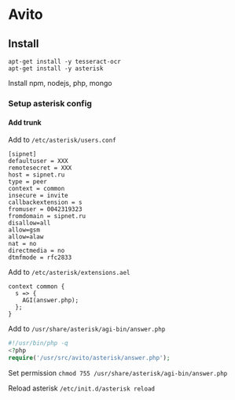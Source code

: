 # Avito

## Install

    apt-get install -y tesseract-ocr
    apt-get install -y asterisk
    
Install npm,  nodejs, php, mongo

### Setup asterisk config

#### Add trunk

Add to `/etc/asterisk/users.conf`

    [sipnet]
    defaultuser = XXX
    remotesecret = XXX
    host = sipnet.ru
    type = peer
    context = common
    insecure = invite
    callbackextension = s
    fromuser = 0042319323
    fromdomain = sipnet.ru
    disallow=all
    allow=gsm
    allow=alaw
    nat = no
    directmedia = no
    dtmfmode = rfc2833
    
Add to `/etc/asterisk/extensions.ael`

    context common {
      s => {
        AGI(answer.php);
      };
    }

Add to `/usr/share/asterisk/agi-bin/answer.php`

```php
#!/usr/bin/php -q
<?php
require('/usr/src/avito/asterisk/answer.php');
```
Set permission `chmod 755 /usr/share/asterisk/agi-bin/answer.php`

Reload asterisk `/etc/init.d/asterisk reload`